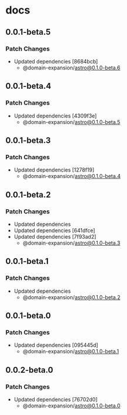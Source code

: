 # docs

## 0.0.1-beta.5

### Patch Changes

- Updated dependencies [8684bcb]
  - @domain-expansion/astro@0.1.0-beta.6

## 0.0.1-beta.4

### Patch Changes

- Updated dependencies [4309f3e]
  - @domain-expansion/astro@0.1.0-beta.5

## 0.0.1-beta.3

### Patch Changes

- Updated dependencies [1278f19]
  - @domain-expansion/astro@0.1.0-beta.4

## 0.0.1-beta.2

### Patch Changes

- Updated dependencies
- Updated dependencies [641dfce]
- Updated dependencies [7f93ad2]
  - @domain-expansion/astro@0.1.0-beta.3

## 0.0.1-beta.1

### Patch Changes

- Updated dependencies
  - @domain-expansion/astro@0.1.0-beta.2

## 0.0.1-beta.0

### Patch Changes

- Updated dependencies [095445d]
  - @domain-expansion/astro@0.1.0-beta.1

## 0.0.2-beta.0

### Patch Changes

- Updated dependencies [76702d0]
  - @domain-expansion/astro@0.1.0-beta.0
